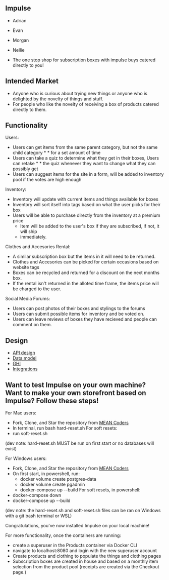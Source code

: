 ## Impulse

  * Adrian
  * Evan
  * Morgan
  * Nellie

  * The one stop shop for subscription boxes with impulse buys catered directly to you!


## Intended Market

  * Anyone who is curious about trying new things or anyone who is delighted by the novelty of things and stuff.
  * For people who like the novelty of receiving a box of products catered directly to them.


## Functionality

Users:
  * Users can get items from the same parent category, but not the same child category * * for a set amount of time
  * Users can take a quiz to determine what they get in their boxes, Users can retake * * the quiz whenever they want to change what they can possibly get
  * Users can suggest items for the site in a form, will be added to inventory pool if the votes are high enough

Inventory:
  * Inventory will update with current items and things available for boxes
  * Inventory will sort itself into tags based on what the user picks for their box 
  * Users will be able to purchase directly from the inventory at a premium price
      * Item will be added to the user's box if they are subscribed, if not, it will ship
      * immediately.

Clothes and Accesories Rental:
  * A similar subscription box but the items in it will need to be returned.
  * Clothes and Accesories can be picked for certain occasions based on website tags
  * Boxes can be recycled and returned for a discount on the next months box.
  * If the rental isn't returned in the alloted time frame, the items price will be charged to the user.

Social Media Forums:
  * Users can post photos of their boxes and stylings to the forums
  * Users can submit possible items for inventory and be voted on.
  * Users can leave reviews of boxes they have recieved and people can comment on them.


## Design

* [API design](docs/apis.md)
* [Data model](docs/data-model.md)
* [GHI](docs/ghi.md)
* [Integrations](docs/integrations.md)



## Want to test Impulse on your own machine? Want to make your own storefront based on Impulse? Follow these steps!

For Mac users:
* Fork, Clone, and Star the repository from [MEAN Coders](https://gitlab.com/mean-coders/module-three-project)
* In terminal, run bash hard-reset.sh
For soft resets: 
* run soft-reset.sh 

(dev note: hard-reset.sh MUST be run on first start or no databases will exist)

For Windows users:
* Fork, Clone, and Star the repository from [MEAN Coders](https://gitlab.com/mean-coders/module-three-project)
* On first start, in powershell, run:
    * docker volume create postgres-data
    * docker volume create pgadmin
    * docker-compose up --build
For soft resets, in powershell:
* docker-compose down 
* docker-compose up --build

(dev note: the hard-reset.sh and soft-reset.sh files can be ran on Windows with a git bash terminal or WSL)


Congratulations, you've now installed Impulse on your local machine!

For more functionality, once the containers are running:
* create a superuser in the Products container via Docker CLI 
* navigate to localhost:8080 and login with the new superuser account
* Create products and clothing to populate the things and clothing pages
* Subscription boxes are created in house and based on a monthly item selection from the product pool (receipts are created via the Checkout page.)


